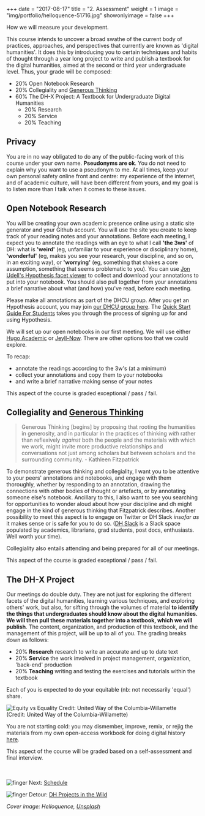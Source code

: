 +++
date = "2017-08-17"
title = "2. Assessment"
weight = 1
image = "img/portfolio/helloquence-51716.jpg"
showonlyimage = false
+++

How we will measure your development.

<!--more-->

This course intends to uncover a broad swathe of the current body of practices, approaches, and perspectives that currently are known as 'digital humanities'. It does this by introducing you to certain techniques and habits of thought through a year long project to write and publish a textbook for the digital humanities, aimed at the second or third year undergraduate level. Thus, your grade will be composed:

+ 20% Open Notebook Research
+ 20% Collegiality and [Generous Thinking](http://www.plannedobsolescence.net/generous-thinking-the-university-and-the-public-good/)
+ 60% The DH-X Project: A Textbook for Undergraduate Digital Humanities
  + 20% Research
  + 20% Service
  + 20% Teaching

## Privacy

You are in no way obligated to do any of the public-facing work of this course under your own name. **Pseudonyms are ok**. You do not need to explain why you want to use a pseudonym to me. At all times, keep your own personal safety online front and centre: my experience of the internet, and of academic culture, will have been different from yours, and my goal is to listen more than I talk when it comes to these issues.

## Open Notebook Research

You will be creating your own academic presence online using a static site generator and your Github account. You will use the site you create to keep track of your reading notes and your annotations. Before each meeting, I expect you to annotate the readings with an eye to what I call **'the 3ws'** of DH: what is **'weird'** (eg, unfamiliar to your experience or disciplinary home), **'wonderful'** (eg, makes you see your research, your discipline, and so on, in an exciting way), or **'worrying'** (eg, something that shakes a core assumption, something that seems problematic to you). You can use [Jon Udell's Hypothesis facet viewer](http://jonudell.net/h/facet.html) to collect and download your annotations to put into your notebook. You should also pull together from your annotations a brief narrative about what (and how) you've read, before each meeting.

Please make all annotations as part of the DHCU group. After you get an Hypothesis account, you may join [our DHCU group here](https://hypothes.is/groups/9ZoPkNzN/dhcu). The [Quick Start Guide For Students](https://web.hypothes.is/quick-start-guide-for-students/) takes you through the process of signing up for and using Hypothesis.

We will set up our open notebooks in our first meeting. We will use either [Hugo Academic](https://georgecushen.com/create-your-website-with-hugo/) or [Jeyll-Now](https://github.com/barryclark/jekyll-now). There are other options too that we could explore.

To recap:

  + annotate the readings according to the 3w's (at a minimum)
  + collect your annotations and copy them to your notebooks
  + and write a brief narrative making sense of your notes

This aspect of the course is graded exceptional / pass / fail.

## Collegiality and [Generous Thinking](http://www.plannedobsolescence.net/generous-thinking-the-university-and-the-public-good/)

> Generous Thinking [begins] by proposing that rooting the humanities in generosity, and in particular in the practices of thinking _with_ rather than reflexively _against_ both the people and the materials with which we work, might invite more productive relationships and conversations not just among scholars but between scholars and the surrounding community. - Kathleen Fitzpatrick

To demonstrate generous thinking and collegiality, I want you to be attentive to your peers' annotations and notebooks, and engage with them thoroughly, whether by responding to an annotation, drawing the connections with other bodies of thought or artefacts, or by annotating someone else's notebook. Ancillary to this, I also want to see you searching for opportunities to wonder aloud about how your discipline and dh might engage in the kind of generous thinking that Fitzpatrick describes. Another possibility to meet this aspect is to engage on Twitter or DH Slack _insofar as_ it makes sense or is safe for you to do so. ([DH Slack](http://literaturegeek.com/2016/07/06/digital-humanities-slack-community-design) is a Slack space populated by academics, librarians, grad students, post docs, enthusiasts. Well worth your time).

Collegiality also entails attending and being prepared for all of our meetings.

This aspect of the course is graded exceptional / pass / fail.


## The DH-X Project

Our meetings do double duty. They are not just for exploring the different facets of the digital humanities, learning various techniques, and exploring others' work, but also, for sifting through the volumes of material **to identify the things that undergraduates should know about the digital humanities. We will then pull these materials together into a textbook, which we will publish**. The content, organization, and production of this textbook, and the management of this project, will be up to all of you. The grading breaks down as follows:

+ 20% **Research** research to write an accurate and up to date text
+ 20% **Service**  the work involved in project management, organization, 'back-end' production
+ 20% **Teaching** writing and testing the exercises and tutorials within the textbook

Each of you is expected to do your equitable (nb: not necessarily 'equal') share.

![Equity vs Equality Credit: United Way of the Columbia-Willamette][1] <Br>(Credit: United Way of the Columbia-Willamette)

You are not starting cold: you may dismember, improve, remix, or rejig the materials from my own open-access workbook for doing digital history [here](http://workbook.craftingdigitalhistory.ca).

This aspect of the course will be graded based on a self-assessment and final interview.

<br><br>
![finger][2] Next: [Schedule](/portfolio/schedule)

![finger][2] Detour: [DH Projects in the Wild](/portfolio/projectsinthewild)

_Cover image: Helloquence, [Unsplash](https://unsplash.com/search/photos/assessment?photo=OQMZwNd3ThU)_


[2]: /img/portfolio/pointing-finger.png

[1]: /img/portfolio/equity.jpg
